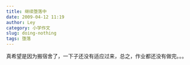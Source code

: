 ```yaml
---
title: 继续堕落中
date: 2009-04-12 11:19
author: Ley
category: 小学作文
slug: doing-nothing
tags: 堕落
---
```

真希望是因为搬宿舍了，一下子还没有适应过来，总之，作业都还没有做完。。。
